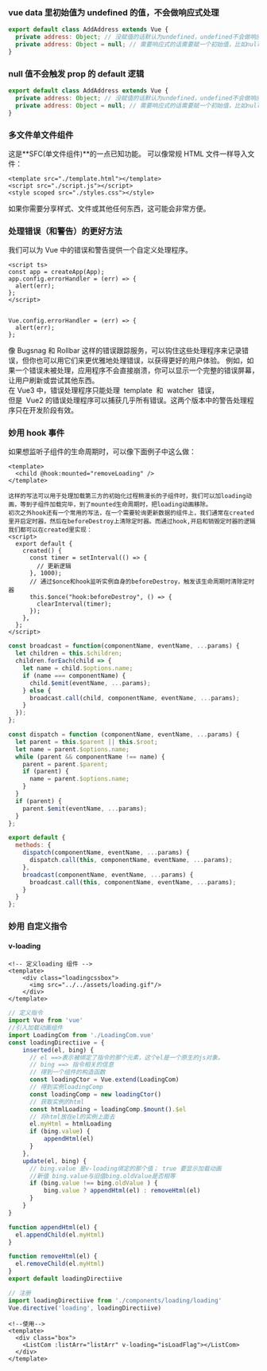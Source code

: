 ### vue data 里初始值为 undefined 的值，不会做响应式处理

```javascript
export default class AddAddress extends Vue {
  private address: Object; // 没赋值的话默认为undefined，undefined不会做响应式处理，后续的变更不会触发页面的更新
  private address: Object = null; // 需要响应式的话需要赋一个初始值，比如null
}
```

### null 值不会触发 prop 的 default 逻辑

```javascript
export default class AddAddress extends Vue {
  private address: Object; // 没赋值的话默认为undefined，undefined不会做响应式处理，后续的变更不会触发页面的更新
  private address: Object = null; // 需要响应式的话需要赋一个初始值，比如null
}
```

### 多文件单文件组件

这是**SFC(单文件组件)**的一点已知功能。
可以像常规 HTML 文件一样导入文件：

```Vue
<template src="./template.html"></template>
<script src="./script.js"></script>
<style scoped src="./styles.css"></style>
```

如果你需要分享样式、文件或其他任何东西，这可能会非常方便。

### 处理错误（和警告）的更好方法

我们可以为 Vue 中的错误和警告提供一个自定义处理程序。

``` vue
<script ts>
const app = createApp(App);
app.config.errorHandler = (err) => {
  alert(err);
};
</script>
```


``` vue

Vue.config.errorHandler = (err) => {
  alert(err);
};

```

像 Bugsnag 和 Rollbar 这样的错误跟踪服务，可以钩住这些处理程序来记录错误，但你也可以用它们来更优雅地处理错误，以获得更好的用户体验。
例如，如果一个错误未被处理，应用程序不会直接崩溃，你可以显示一个完整的错误屏幕，让用户刷新或尝试其他东西。  
在 Vue3 中，错误处理程序只能处理  template  和  watcher  错误，  
但是  Vue2 的错误处理程序可以捕获几乎所有错误。这两个版本中的警告处理程序只在开发阶段有效。

### 妙用 hook 事件
如果想监听子组件的生命周期时，可以像下面例子中这么做：
``` vue
<template>
  <child @hook:mounted="removeLoading" />
</template>

这样的写法可以用于处理加载第三方的初始化过程稍漫长的子组件时，我们可以加loading动画，等到子组件加载完毕，到了mounted生命周期时，把loading动画移除。
初次之外hook还有一个常用的写法，在一个需要轮询更新数据的组件上，我们通常在created里开启定时器，然后在beforeDestroy上清除定时器。而通过hook,开启和销毁定时器的逻辑我们都可以在created里实现：
<script>
  export default {
    created() {
      const timer = setInterval(() => {
        // 更新逻辑
      }, 1000);
      // 通过$once和hook监听实例自身的beforeDestroy，触发该生命周期时清除定时器
      this.$once("hook:beforeDestroy", () => {
        clearInterval(timer);
      });
    },
  };
</script>
```
``` javascript
const broadcast = function(componentName, eventName, ...params) {
  let children = this.$children;
  children.forEach(child => {
    let name = child.$options.name;
    if (name === componentName) {
      child.$emit(eventName, ...params);
    } else {
      broadcast.call(child, componentName, eventName, ...params);
    }
  });
};

const dispatch = function (componentName, eventName, ...params) {
  let parent = this.$parent || this.$root;
  let name = parent.$options.name;
  while (parent && componentName !== name) {
    parent = parent.$parent;
    if (parent) {
      name = parent.$options.name;
    }
  }
  if (parent) {
    parent.$emit(eventName, ...params);
  }
};

export default {
  methods: {
    dispatch(componentName, eventName, ...params) {
      dispatch.call(this, componentName, eventName, ...params);
    },
    broadcast(componentName, eventName, ...params) {
      broadcast.call(this, componentName, eventName, ...params);
    }
  }
};
```


### 妙用 自定义指令

#### v-loading

``` vue
<!-- 定义loading 组件 -->
<template>
    <div class="loadingcssbox">
      <img src="../../assets/loading.gif"/>
    </div>
</template>
```

``` ts
// 定义指令
import Vue from 'vue'
//引入加载动画组件
import LoadingCom from './LoadingCom.vue'
const loadingDirectiive = {
    inserted(el, bing) { 
      // el ==>表示被绑定了指令的那个元素，这个el是一个原生的js对象。
      // bing ==> 指令相关的信息
      // 得到一个组件的构造函数
      const loadingCtor = Vue.extend(LoadingCom)
      // 得到实例loadingComp
      const loadingComp = new loadingCtor()
      // 获取实例的html
      const htmlLoading = loadingComp.$mount().$el
      // 将html放在el的实例上面去
      el.myHtml = htmlLoading
      if (bing.value) { 
          appendHtml(el)
      }
    },
    update(el, bing) { 
      // bing.value 是v-loading绑定的那个值； true 要显示加载动画
      //新值 bing.value与旧值bing.oldValue是否相等
      if (bing.value !== bing.oldValue ) { 
          bing.value ? appendHtml(el) : removeHtml(el)
      }
    }
}

function appendHtml(el) { 
  el.appendChild(el.myHtml)
}

function removeHtml(el) { 
  el.removeChild(el.myHtml)
}
export default loadingDirectiive
```
``` typescript
// 注册
import loadingDirectiive from './components/loading/loading'
Vue.directive('loading', loadingDirectiive)
```
``` vue
<!--使用-->
<template>
  <div class="box">
    <ListCom :listArr="listArr" v-loading="isLoadFlag"></ListCom>
  </div>
</template>
```